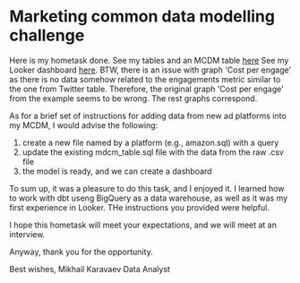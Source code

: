 # Marketing common data modelling challenge
Here is my hometask done.
See my tables and an MCDM table [here](https://github.com/peargrape/dbt_mcdm_challenge/tree/main/models)
See my Looker dashboard [here](https://lookerstudio.google.com/reporting/c6bdd3c0-4481-4e61-be48-e623cfad610c/page/tEnnC).
BTW, there is an issue with graph 'Cost per engage' as there is no data somehow related to the engagements metric similar to the one from Twitter table. Therefore, the original graph 'Cost per engage' from the example seems to be wrong. The rest graphs correspond.


As for a brief set of instructions for adding data from new ad platforms into my MCDM, I would advise the following:
1. create a new file named by a platform (e.g., amazon.sql) with a query
2. update the existing mdcm_table.sql file with the data from the raw .csv file
3. the model is ready, and we can create a dashboard

To sum up, it was a pleasure to do this task, and I enjoyed it. I learned how to work with dbt useng BigQuery as a data warehouse, as well as it was my first experience in Looker. THe instructions you provided were helpful.

I hope this hometask will meet your expectations, and we will meet at an interview.

Anyway, thank you for the opportunity.

Best wishes,
Mikhail Karavaev
Data Analyst

